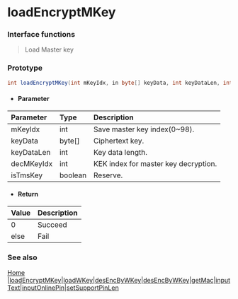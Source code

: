 # loadEncryptMKey

### Interface functions
> Load Master key

### Prototype

```java
int loadEncryptMKey(int mKeyIdx, in byte[] keyData, int keyDataLen, int decMKeyIdx, boolean isTmsKey);
```

- #### Parameter
| Parameter  | Type    | Description                          |
| :--------- | :------ | :----------------------------------- |
| mKeyIdx    | int     | Save master key index(0~98).         |
| keyData    | byte[]  | Ciphertext key.                      |
| keyDataLen | int     | Key data length.                     |
| decMKeyIdx | int     | KEK index for master key decryption. |
| isTmsKey   | boolean | Reserve.                             |


- #### Return
| Value | Description |
| :---- | :---------- |
| 0     | Succeed     |
| else  | Fail        |


### See also

[Home](../README.md) |[loadEncryptMKey](loadEncryptMKey.md)|[loadWKey](loadWKey.md)|[desEncByWKey](desEncByWKey.md)|[desEncByWKey](desEncByWKey.md)|[getMac](getMac.md)|[inputText](inputText.md)|[inputOnlinePin](inputOnlinePin.md)|[setSupportPinLen](setSupportPinLen.md)
